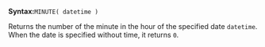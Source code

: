 **Syntax:**`MINUTE( datetime )`

Returns the number of the minute in the hour of the specified date `datetime`. When the date is specified without time, it returns `0`.